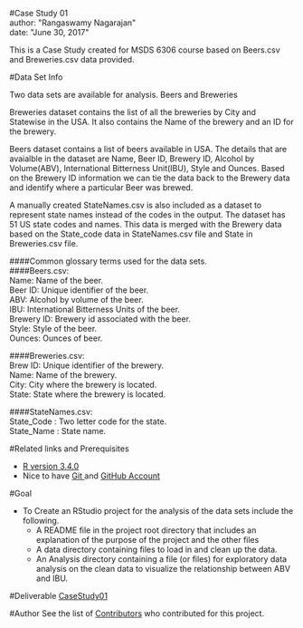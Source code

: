 #Case Study 01 <br />
author: "Rangaswamy Nagarajan" <br />
date: "June 30, 2017"<br /> 

This is a Case Study created for MSDS 6306 course based on Beers.csv and Breweries.csv data provided.

#Data Set Info <br />

Two data sets are available for analysis. Beers and Breweries

Breweries dataset contains the list of all the breweries by City and Statewise in the USA.
It also contains the Name of the brewery and an ID for the brewery.

Beers dataset contains a list of beers available in USA.
The details that are avaialble in the dataset are Name, Beer ID, Brewery ID, Alcohol by Volume(ABV), International Bitterness Unit(IBU), Style and Ounces.
Based on the Brewery ID information we can tie the data back to the Brewery data and identify where a particular Beer was brewed.

A manually created StateNames.csv is also included as a dataset to represent state names instead of the codes in the output. The dataset has 51 US state codes and names. This data is merged with the Brewery data based on the State_code data in StateNames.csv file and State in Breweries.csv file.

####Common glossary terms used for the data sets. <br />
####Beers.csv: <br />
Name: Name of the beer. <br />
Beer ID: Unique identifier of the beer. <br />
ABV: Alcohol by volume of the beer. <br />
IBU: International Bitterness Units of the beer. <br />
Brewery ID: Brewery id associated with the beer. <br />
Style: Style of the beer. <br />
Ounces: Ounces of beer.

####Breweries.csv: <br />
Brew ID: Unique identifier of the brewery. <br />
Name: Name of the brewery. <br />
City: City where the brewery is located. <br />
State: State where the brewery is located.

####StateNames.csv: <br />
State_Code : Two letter code for the state. <br />
State_Name : State name.

#Related links and Prerequisites
  * <a href = "https://cran.r-project.org/bin/windows/base/R-3.4.0-win.exe">R version 3.4.0</a>
  * Nice to have <a href="https://git-scm.com/download/win">Git </a> and <a href = "https://github.com/">GitHub Account</a>

#Goal
  * To Create an RStudio project for the analysis of the data sets include the following.
	* A README file in the project root directory that includes an explanation of the purpose of the project and the other files
	* A data directory containing files to load in and clean up the data. 
	* An Analysis directory containing a file (or files) for exploratory data analysis on the clean data to visualize the relationship between ABV and IBU.

#Deliverable 
  <a href="https://github.com/rnagarajan1/MSDSCaseStudy01">CaseStudy01</a>
  
#Author
 See the list of <a href ="https://github.com/rnagarajan1/MSDSCaseStudy01/graphs/contributors">Contributors</a> who contributed for this project.
